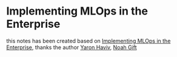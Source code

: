 # Implementing MLOps in the Enterprise
this notes has been created based on [Implementing MLOps in the Enterprise](https://learning.oreilly.com/library/view/implementing-mlops-in/9781098136574/), thanks the author [Yaron Haviv](https://www.linkedin.com/in/yaronh/?originalSubdomain=il), [Noah Gift](https://noahgift.com/)
